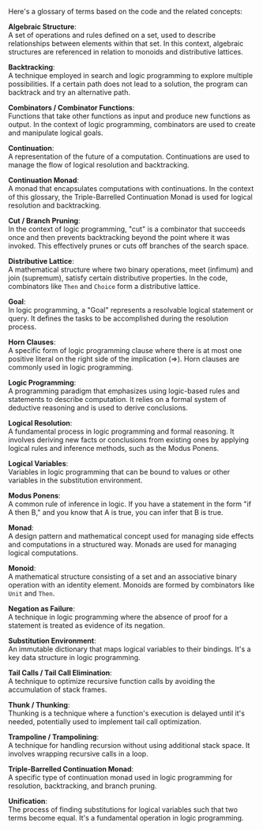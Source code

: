 Here's a glossary of terms based on the code and the related concepts:

**Algebraic Structure**:  
A set of operations and rules defined on a set, used
to describe relationships between elements within that set. In this context,
algebraic structures are referenced in relation to monoids and distributive
lattices.

**Backtracking**:  
A technique employed in search and logic programming to
explore multiple possibilities. If a certain path does not lead to a solution,
the program can backtrack and try an alternative path.

**Combinators / Combinator Functions**:  
Functions that take other functions
as input and produce new functions as output. In the context of logic
programming, combinators are used to create and manipulate logical goals.

**Continuation**:  
A representation of the future of a computation.
Continuations are used to manage the flow of logical resolution and
backtracking.

**Continuation Monad**:  
A monad that encapsulates computations with
continuations. In the context of this glossary, the Triple-Barrelled
Continuation Monad is used for logical resolution and backtracking.

**Cut / Branch Pruning**:  
In the context of logic programming, "cut" is a
combinator that succeeds once and then prevents backtracking beyond the point
where it was invoked. This effectively prunes or cuts off branches of the
search space.

**Distributive Lattice**:  
A mathematical structure where two binary
operations, meet (infimum) and join (supremum), satisfy certain distributive
properties. In the code, combinators like `Then` and `Choice` form a
distributive lattice.

**Goal**:  
In logic programming, a "Goal" represents a resolvable logical
statement or query. It defines the tasks to be accomplished during the
resolution process.

**Horn Clauses**:  
A specific form of logic programming clause where there is
at most one positive literal on the right side of the implication (=>). Horn
clauses are commonly used in logic programming.

**Logic Programming**:  
A programming paradigm that emphasizes using
logic-based rules and statements to describe computation. It relies on a
formal system of deductive reasoning and is used to derive conclusions.

**Logical Resolution**:  
A fundamental process in logic programming and formal
reasoning. It involves deriving new facts or conclusions from existing ones by
applying logical rules and inference methods, such as the Modus Ponens.

**Logical Variables**:  
Variables in logic programming that can be bound to
values or other variables in the substitution environment.

**Modus Ponens**:  
A common rule of inference in logic. If you have a
statement in the form "if A then B," and you know that A is true, you can
infer that B is true.

**Monad**:  
A design pattern and mathematical concept used for managing side
effects and computations in a structured way. Monads are used for managing
logical computations.

**Monoid**:  
A mathematical structure consisting of a set and an associative
binary operation with an identity element. Monoids are formed by combinators
like `Unit` and `Then`.

**Negation as Failure**:  
A technique in logic programming where the absence
of proof for a statement is treated as evidence of its negation.

**Substitution Environment**:  
An immutable dictionary that maps logical
variables to their bindings. It's a key data structure in logic programming.

**Tail Calls / Tail Call Elimination**:  
A technique to optimize recursive
function calls by avoiding the accumulation of stack frames.

**Thunk / Thunking**:  
Thunking is a technique where a function's execution is
delayed until it's needed, potentially used to implement tail call
optimization.

**Trampoline / Trampolining**:  
A technique for handling recursion without
using additional stack space. It involves wrapping recursive calls in a loop.

**Triple-Barrelled Continuation Monad**:  
A specific type of continuation
monad used in logic programming for resolution, backtracking, and branch
pruning.

**Unification**:  
The process of finding substitutions for logical variables
such that two terms become equal. It's a fundamental operation in logic
programming.

